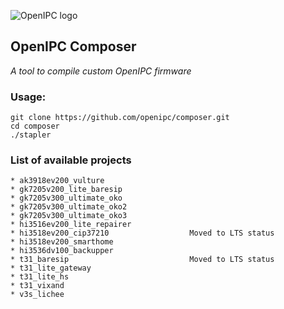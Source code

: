 ![OpenIPC logo][logo]

## OpenIPC Composer
_A tool to compile custom OpenIPC firmware_


### Usage:
```
git clone https://github.com/openipc/composer.git
cd composer
./stapler
```

### List of available projects

```
* ak3918ev200_vulture
* gk7205v200_lite_baresip
* gk7205v300_ultimate_oko
* gk7205v300_ultimate_oko2
* gk7205v300_ultimate_oko3
* hi3516ev200_lite_repairer
* hi3518ev200_cip37210                  Moved to LTS status
* hi3518ev200_smarthome
* hi3536dv100_backupper
* t31_baresip                           Moved to LTS status
* t31_lite_gateway
* t31_lite_hs
* t31_vixand
* v3s_lichee
```


[logo]: https://openipc.org/assets/openipc-logo-black.svg
